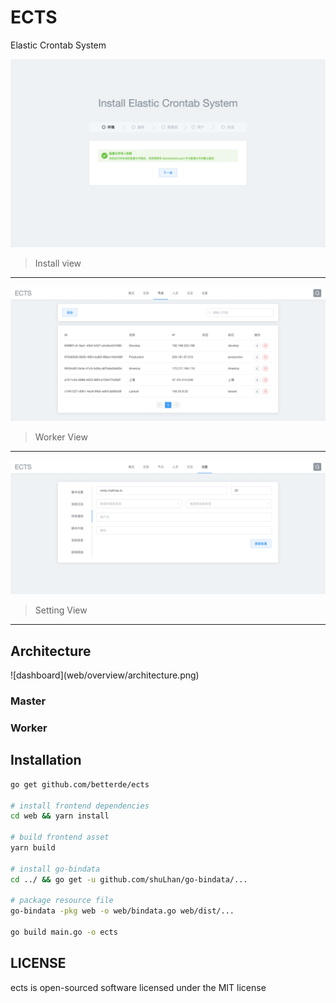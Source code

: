 # ECTS

Elastic Crontab System

![install](web/overview/install_env.jpg)

> Install view
---

![dashboard](web/overview/worker.jpg)

> Worker View
---

![dashboard](web/overview/setting.jpg)

> Setting View
---

## Architecture

<div style="align: center">
![dashboard](web/overview/architecture.png)
</div>

### Master 

### Worker

## Installation

```bash
go get github.com/betterde/ects

# install frontend dependencies
cd web && yarn install

# build frontend asset
yarn build

# install go-bindata
cd ../ && go get -u github.com/shuLhan/go-bindata/...

# package resource file
go-bindata -pkg web -o web/bindata.go web/dist/...

go build main.go -o ects

```

## LICENSE
ects is open-sourced software licensed under the MIT license